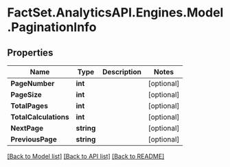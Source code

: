 # FactSet.AnalyticsAPI.Engines.Model.PaginationInfo

## Properties

Name | Type | Description | Notes
------------ | ------------- | ------------- | -------------
**PageNumber** | **int** |  | [optional] 
**PageSize** | **int** |  | [optional] 
**TotalPages** | **int** |  | [optional] 
**TotalCalculations** | **int** |  | [optional] 
**NextPage** | **string** |  | [optional] 
**PreviousPage** | **string** |  | [optional] 

[[Back to Model list]](../README.md#documentation-for-models) [[Back to API list]](../README.md#documentation-for-api-endpoints) [[Back to README]](../README.md)

